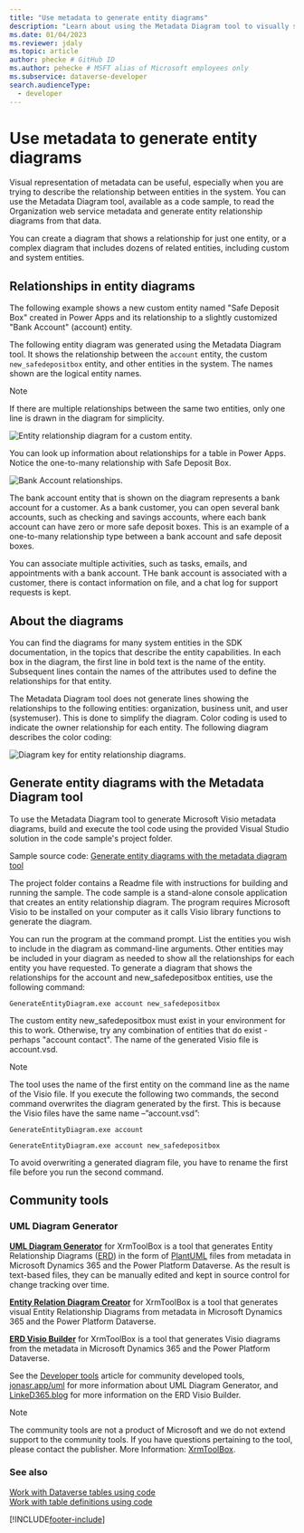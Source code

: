 ```yaml
---
title: "Use metadata to generate entity diagrams"
description: "Learn about using the Metadata Diagram tool to visually show entity relationships for one entity or multiple related entities, including custom and system entities."
ms.date: 01/04/2023
ms.reviewer: jdaly
ms.topic: article
author: phecke # GitHub ID
ms.author: pehecke # MSFT alias of Microsoft employees only
ms.subservice: dataverse-developer
search.audienceType: 
  - developer
---
```


# Use metadata to generate entity diagrams

Visual representation of metadata can be useful, especially when you are trying to describe the relationship between entities in the system. You can use the Metadata Diagram tool, available as a code sample, to read the Organization web service metadata and generate entity relationship diagrams from that data.

You can create a diagram that shows a relationship for just one entity, or a complex diagram that includes dozens of related entities, including custom and system entities.

## Relationships in entity diagrams

The following example shows a new custom entity named "Safe Deposit Box" created in Power Apps and its relationship to a slightly customized "Bank Account" (account) entity.

The following entity diagram was generated using the Metadata Diagram tool. It shows the relationship between the `account` entity, the custom `new_safedepositbox` entity, and other entities in the system. The names shown are the logical entity names.

> [!NOTE]
> If there are multiple relationships between the same two entities, only one line is drawn in the diagram for simplicity.

![Entity relationship diagram for a custom entity.](media/bank-account-diagram.png "Entity relationship diagram for a custom entity")

You can look up information about relationships for a table in Power Apps. Notice the one-to-many relationship with Safe Deposit Box.

![Bank Account relationships.](media/bank-account-relationships.png "Bank Account relationships")

The bank account entity that is shown on the diagram represents a bank account for a customer. As a bank customer, you can open several bank accounts, such as checking and savings accounts, where each bank account can have zero or more safe deposit boxes. This is an example of a one-to-many relationship type between a bank account and safe deposit boxes.

You can associate multiple activities, such as tasks, emails, and appointments with a bank account. THe bank account is associated with a customer, there is contact information on file, and a chat log for support requests is kept.

## About the diagrams

You can find the diagrams for many system entities in the SDK documentation, in the topics that describe the entity capabilities. In each box in the diagram, the first line in bold text is the name of the entity. Subsequent lines contain the names of the attributes used to define the relationships for that entity.

The Metadata Diagram tool does not generate lines showing the relationships to the following entities: organization, business unit, and user (systemuser). This is done to simplify the diagram. Color coding is used to indicate the owner relationship for each entity. The following diagram describes the color coding:

![Diagram key for entity relationship diagrams.](media/key-entity-diagrams.png "Diagram key for entity relationship diagrams")

<a name="Generate"></a>

## Generate entity diagrams with the Metadata Diagram tool

To use the Metadata Diagram tool to generate Microsoft Visio metadata diagrams, build and execute the tool code using the provided Visual Studio solution in the code sample's project folder.

Sample source code: [Generate entity diagrams with the metadata diagram tool](https://github.com/microsoft/PowerApps-Samples/tree/master/dataverse/GenerateEntityDiagram)

The project folder contains a Readme file with instructions for building and running the sample. The code sample is a stand-alone console application that creates an entity relationship diagram. The program requires Microsoft Visio to be installed on your computer as it calls Visio library functions to generate the diagram.

You can run the program at the command prompt. List the entities you wish to include in the diagram as command-line arguments. Other entities may be included in your diagram as needed to show all the relationships for each entity you have requested. To generate a diagram that shows the relationships for the account and new_safedepositbox entities, use the following command:

```ms-dos
GenerateEntityDiagram.exe account new_safedepositbox
```

The custom entity new_safedepositbox must exist in your environment for this to work. Otherwise, try any combination of entities that do exist - perhaps "account contact". 
The name of the generated Visio file is account.vsd.

> [!NOTE]
> The tool uses the name of the first entity on the command line as the name of the Visio file. If you execute the following two commands, the second command overwrites the diagram generated by the first. This is because the Visio files have the same name –”account.vsd”:
>
> `GenerateEntityDiagram.exe account`
>
> `GenerateEntityDiagram.exe account new_safedepositbox`
>
> To avoid overwriting a generated diagram file, you have to rename the first file before you run the second command.

## Community tools

### UML Diagram Generator

**[UML Diagram Generator](https://jonasr.app/uml?utm_source=msdocs)** for XrmToolBox is a tool that generates Entity Relationship Diagrams ([ERD](https://en.wikipedia.org/wiki/Entity%E2%80%93relationship_model)) in the form of [PlantUML](https://plantuml.com/) files from metadata in Microsoft Dynamics 365 and the Power Platform Dataverse. As the result is text-based files, they can be manually edited and kept in source control for change tracking over time.

**[Entity Relation Diagram Creator](https://www.xrmtoolbox.com/plugins/JourneyIntoCRM.XrmToolbox.ERDPlugin/)** for XrmToolBox is a tool that generates visual Entity Relationship Diagrams from metadata in Microsoft Dynamics 365 and the Power Platform Dataverse.

**[ERD Visio Builder](https://www.xrmtoolbox.com/plugins/LinkeD365.ERDVisioBuilder/)** for XrmToolBox is a tool that generates Visio diagrams from the metadata in Microsoft Dynamics 365 and the Power Platform Dataverse.

See the [Developer tools](developer-tools.md) article for community developed tools, [jonasr.app/uml](https://jonasr.app/uml?utm_source=msdocs) for more information about UML Diagram Generator, and [LinkeD365.blog](https://linked365.blog/2020/07/06/erd-visio-builder-xrmtoolbox-addon/) for more information on the ERD Visio Builder.

> [!NOTE]
> The community tools are not a product of Microsoft and we do not extend support to the community tools.
> If you have questions pertaining to the tool, please contact the publisher. More Information: [XrmToolBox](https://www.xrmtoolbox.com).

### See also

[Work with Dataverse tables using code](entities.md)  
[Work with table definitions using code](metadata-services.md)

[!INCLUDE[footer-include](../../includes/footer-banner.md)]
